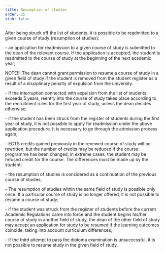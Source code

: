 ```yaml
---
title: Resumption of studies
order: 25
stub: false
---
```

After being struck off the list of students, it is possible to be readmitted to a given course of study (resumption of studies):

\- an application for readmission to a given course of study is submitted to the dean of the relevant course. If the application is accepted, the student is readmitted to the course of study at the beginning of the next academic year;

NOTE!!! The dean cannot grant permission to resume a course of study in a given field of study if the student is removed from the student register as a result of a disciplinary penalty of expulsion from the university.

\- If the interruption connected with expulsion from the list of students exceeds 5 years, reentry into the course of study takes place according to the recruitment rules for the first year of study, unless the dean decides otherwise;

\- if the student has been struck from the register of students during the first year of study, it is not possible to apply for readmission under the above application procedure. It is necessary to go through the admission process again;

\- ECTS credits gained previously in the renewed course of study will be rewritten, but the number of credits may be reduced if the course programme has been changed; in extreme cases, the student may be refused credit for the course. The differences must be made up by the student;

\- the resumption of studies is considered as a continuation of the previous course of studies;

\- The resumption of studies within the same field of study is possible only once. If a particular course of study is no longer offered, it is not possible to resume a course of study;

\- if the student was struck from the register of students before the current Academic Regulations came into force and the student begins his/her course of study in another field of study, the dean of the other field of study may accept an application for study to be resumed if the learning outcomes coincide, taking into account curriculum differences;

\- if the third attempt to pass the diploma examination is unsuccessful, it is not possible to resume study in the given field of study.
